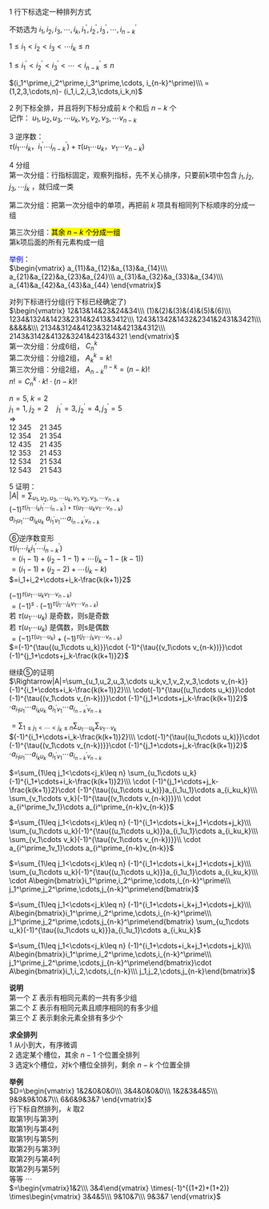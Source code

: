 1 行下标选定一种排列方式  
  
不妨选为 $i_1,i_2,i_3,\cdots,i_k,  
i_1^\prime,i_2^\prime,i_3^\prime,\cdots,  
i_{n-k}^\prime$   
  
 $1\leq i_1<i_2<i_3<\cdots i_k\leq n$   
  
 $1\le i_1^\prime<i_2^\prime<i_3^\prime<\cdots<  
i_{n-k}^\prime\le n$   
  
 $(i_1^\prime,i_2^\prime,i_3^\prime,\cdots,  
i_{n-k}^\prime)\\\   
=(1,2,3,\cdots,n)-  
(i_1,i_2,i_3,\cdots,i_k,n)$   
  
2 列下标全排，并且将列下标分成前 $k$ 个和后 $n-k$ 个  
记作： $u_1,u_2,u_3,\cdots u_k,v_1,v_2,v_3,\cdots v_{n-k}$   
  
3 逆序数：  
 $\tau{(i_1\cdots i_k，i_1^\prime\cdots i_{n-k}^\prime)}+\tau{(u_1\cdots u_k，v_1\cdots v_{n-k})}$   
  
4 分组  
第一次分组：行指标固定，观察列指标，先不关心排序，只要前k项中包含 $j_1,j_2,j_3,  
\cdots j_k$ ，就归成一类  
  
第二次分组：把第一次分组中的单项，再把前 $k$ 项具有相同列下标顺序的分成一组  
  
第三次分组：<mark>其余 $n-k$ 个分成一组</mark>  
第k项后面的所有元素构成一组  
  
<font color=blue>举例</font>：  
 $\begin{vmatrix}  
a_{11}&a_{12}&a_{13}&a_{14}\\\   
a_{21}&a_{22}&a_{23}&a_{24}\\\   
a_{31}&a_{32}&a_{33}&a_{34}\\\   
a_{41}&a_{42}&a_{43}&a_{44}  
\end{vmatrix}$   
  
对列下标进行分组(行下标已经确定了)  
 $\begin{vmatrix}  
12&13&14&23&24&34\\\   
(1)&(2)&(3)&(4)&(5)&(6)\\\   
1234&1324&1423&2314&2413&3412\\\   
1243&1342&1432&2341&2431&3421\\\   
&&&&&\\\   
2134&3124&4123&3214&4213&4312\\\   
2143&3142&4132&3241&4231&4321  
\end{vmatrix}$   
第一次分组：分成6组， $C_n^k$   
第二次分组：分组2组， $A_k^k=k!$   
第三次分组：分组2组， $A_{n-k}^{n-k}=(n-k)!$   
 $n!=C_n^k\cdot k!\cdot (n-k)!$   
  
 $n=5,\ k=2$   
 $j_1=1,\ j_2=2\quad j^\prime_1=3,j^\prime_2=4, j^\prime_3=5$   
 $\Rightarrow$   
 $12\ 345\quad21\ 345$   
 $12\ 354\quad21\ 354$   
 $12\ 435\quad21\ 435$   
 $12\ 353\quad21\ 453$   
 $12\ 534\quad21\ 534$   
 $12\ 543\quad21\ 543$   
  
5 证明：  
 $|A|=\sum_{u_1,u_2,u_3,\cdots u_k,v_1,v_2,v_3,\cdots v_{n-k}}$   
 $(-1)^{\tau{(i_1\cdots i_ki_1^\prime\cdots i_{n-k}^\prime)}+\tau{(u_1\cdots u_k v_1\cdots v_{n-k})}}$   
 $a_{i_1u_1}\cdots a_{i_ku_k}\ a_{i^\prime_1v_1}  
\cdots a_{i^\prime_{n-k}v_{n-k}}$   
  
⑥逆序数变形  
 $\tau{(i_1\cdots i_ki_1^\prime\cdots i_{n-k}^\prime)}$   
 $=(i_1-1)+(i_2-1-1)+\cdots(i_k-1-(k-1))$   
 $=(i_1-1)+(i_2-2)+\cdots(i_k-k)$   
 $=i_1+i_2+\cdots+i_k-\frac{k(k+1)}2$   
  
 $(-1)^{\tau{(u_1\cdots u_k v_1\cdots v_{n-k})}}$   
 $=(-1)^s\cdot(-1)^{\tau{(j_1\cdots j_k v_1\cdots v_{n-k})}}$   
若 $\tau{(u_1\cdots u_k)}$ 是奇数，则s是奇数  
若 $\tau{(u_1\cdots u_k)}$ 是偶数，则s是偶数  
 $=(-1)^{\tau{(u_1\cdots u_k)}}+(-1)^{\tau{(j_1\cdots j_k v_1\cdots v_{n-k})}}$   
 $=(-1)^{\tau{(u_1\cdots u_k)}}\cdot  
(-1)^{\tau{(v_1\cdots v_{n-k})}}\cdot  
(-1)^{j_1+\cdots+j_k-\frac{k(k+1)}2}$   
  
继续⑤的证明  
 $\Rightarrow|A|=\sum_{u_1,u_2,u_3,\cdots u_k,v_1,v_2,v_3,\cdots v_{n-k}}  
(-1)^{i_1+\cdots+i_k-\frac{k(k+1)}2}\\\   
\cdot(-1)^{\tau{(u_1\cdots u_k)}}\cdot  
(-1)^{\tau{(v_1\cdots v_{n-k})}}\cdot  
(-1)^{j_1+\cdots+j_k-\frac{k(k+1)}2}$   
 $\cdot a_{i_1u_1}\cdots a_{i_ku_k}\ a_{i^\prime_1v_1}\cdots   
a_{i^\prime_{n-k}v_{n-k}}$   
  
 $=\sum_{1\leq j_1<\cdots<j_k\leq n}  
\sum_{u_1\cdots u_k}\sum_{v_1\cdots v_k}$   
 $(-1)^{i_1+\cdots+i_k-\frac{k(k+1)}2}\\\   
\cdot(-1)^{\tau{(u_1\cdots u_k)}}\cdot  
(-1)^{\tau{(v_1\cdots v_{n-k})}}\cdot  
(-1)^{j_1+\cdots+j_k-\frac{k(k+1)}2}$   
 $\cdot a_{i_1u_1}\cdots a_{i_ku_k}\ a_{i^\prime_1v_1}\cdots   
a_{i^\prime_{n-k}v_{n-k}}$   
  
 $=\sum_{1\leq j_1<\cdots<j_k\leq n}  
\sum_{u_1\cdots u_k}(-1)^{i_1+\cdots+i_k-\frac{k(k+1)}2}\\\ \cdot  
(-1)^{j_1+\cdots+j_k-\frac{k(k+1)}2}\cdot  
(-1)^{\tau{(u_1\cdots u_k)}}a_{i_1u_1}\cdots a_{i_ku_k}\\\ \sum_{v_1\cdots v_k}(-1)^{\tau{(v_1\cdots v_{n-k})}}\\   
\cdot a_{i^\prime_1v_1}\cdots   
a_{i^\prime_{n-k}v_{n-k}}$   
  
 $=\sum_{1\leq j_1<\cdots<j_k\leq n}  
(-1)^{i_1+\cdots+i_k+j_1+\cdots+j_k}\\\   
\sum_{u_1\cdots u_k}(-1)^{\tau{(u_1\cdots u_k)}}a_{i_1u_1}\cdots a_{i_ku_k}\\\ \sum_{v_1\cdots v_k}(-1)^{\tau{(v_1\cdots v_{n-k})}}\\   
\cdot a_{i^\prime_1v_1}\cdots   
a_{i^\prime_{n-k}v_{n-k}}$   
  
 $=\sum_{1\leq j_1<\cdots<j_k\leq n}  
(-1)^{i_1+\cdots+i_k+j_1+\cdots+j_k}\\\   
\sum_{u_1\cdots u_k}(-1)^{\tau{(u_1\cdots u_k)}}a_{i_1u_1}\cdots a_{i_ku_k}\\\   
\cdot A\begin{bmatrix}i_1^\prime,i_2^\prime,\cdots,i_{n-k}^\prime\\\ j_1^\prime,j_2^\prime,\cdots,j_{n-k}^\prime\end{bmatrix}$   
  
 $=\sum_{1\leq j_1<\cdots<j_k\leq n}  
(-1)^{i_1+\cdots+i_k+j_1+\cdots+j_k}\\\   
A\begin{bmatrix}i_1^\prime,i_2^\prime,\cdots,i_{n-k}^\prime\\\ j_1^\prime,j_2^\prime,\cdots,j_{n-k}^\prime\end{bmatrix}  
\sum_{u_1\cdots u_k}(-1)^{\tau{(u_1\cdots u_k)}}a_{i_1u_1}\cdots a_{i_ku_k}$   
  
 $=\sum_{1\leq j_1<\cdots<j_k\leq n}  
(-1)^{i_1+\cdots+i_k+j_1+\cdots+j_k}\\\   
A\begin{bmatrix}i_1^\prime,i_2^\prime,\cdots,i_{n-k}^\prime\\\ j_1^\prime,j_2^\prime,\cdots,j_{n-k}^\prime\end{bmatrix}\cdot  
A\begin{bmatrix}i_1,i_2,\cdots,i_{n-k}\\\ j_1,j_2,\cdots,j_{n-k}\end{bmatrix}$   
  
**说明**  
第一个 $\Sigma$ 表示有相同元素的一共有多少组  
第二个 $\Sigma$ 表示有相同元素且顺序相同的有多少组  
第三个 $\Sigma$ 表示剩余元素全排有多少个  
  
**求全排列**  
1 从小到大，有序微调  
2 选定某个槽位，其余 $n-1$ 个位置全排列  
3 选定k个槽位，对k个槽位全排列，剩余 $n-k$ 个位置全排  
  
**举例**  
 $D=\begin{vmatrix}  
1&2&0&0&0\\\   
3&4&0&0&0\\\   
1&2&3&4&5\\\   
9&9&9&10&7\\\   
6&6&9&3&7  
\end{vmatrix}$   
行下标自然排列， $k$ 取2  
取第1列与第3列  
取第1列与第4列  
取第1列与第5列  
取第2列与第3列  
取第2列与第4列  
取第2列与第5列  
等等 $\cdots$   
 $=\begin{vmatrix}1&2\\\ 3&4\end{vmatrix}  
\times(-1)^{(1+2)+(1+2)}  
\times\begin{vmatrix}  
3&4&5\\\   
9&10&7\\\   
9&3&7  
\end{vmatrix}$   
